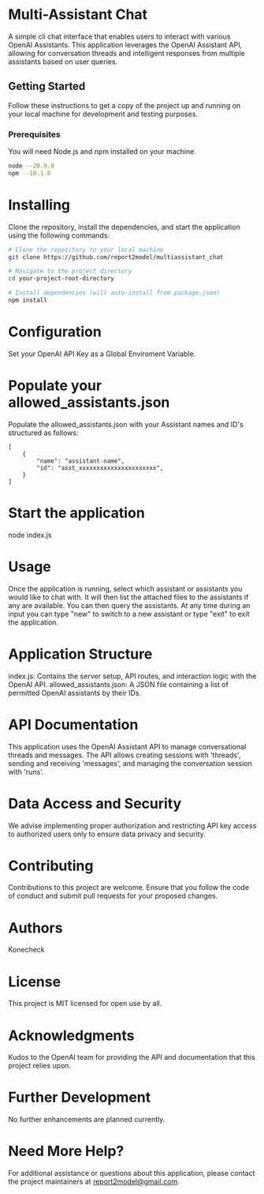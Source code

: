 # Multi-Assistant Chat

A simple cli chat interface that enables users to interact with various OpenAI Assistants. This application leverages the OpenAI Assistant API,
allowing for conversation threads and intelligent responses from multiple assistants based on user queries.

## Getting Started

Follow these instructions to get a copy of the project up and running on your local machine for development and testing purposes.

### Prerequisites

You will need Node.js and npm installed on your machine.

```bash
node --20.9.0
npm --10.1.0
```

# Installing

Clone the repository, install the dependencies, and start the application using the following commands:

```sh
# Clone the repository to your local machine
git clone https://github.com/report2model/multiassistant_chat

# Navigate to the project directory
cd your-project-root-directory

# Install dependencies (will auto-install from package.json)
npm install
```

# Configuration

Set your OpenAI API Key as a Global Enviroment Variable.

# Populate your allowed_assistants.json

Populate the allowed_assistants.json with your Assistant names and ID's structured as follows:

```
[
    {
        "name": "assistant-name",
        "id": "asst_xxxxxxxxxxxxxxxxxxxxxx",
    }
]
```

# Start the application

node index.js

# Usage

Once the application is running, select which assistant or assistants you would like to chat with. It will then list the attached files to the assistants if any are available. You can then query the assistants. At any time during an input you can type "new" to switch to a new assistant or type "exit" to exit the application.

# Application Structure

index.js: Contains the server setup, API routes, and interaction logic with the OpenAI API.
allowed_assistants.json: A JSON file containing a list of permitted OpenAI assistants by their IDs.

# API Documentation

This application uses the OpenAI Assistant API to manage conversational threads and messages. The API allows creating sessions with 'threads', sending and receiving 'messages', and managing the conversation session with 'runs'.

# Data Access and Security

We advise implementing proper authorization and restricting API key access to authorized users only to ensure data privacy and security.

# Contributing

Contributions to this project are welcome. Ensure that you follow the code of conduct and submit pull requests for your proposed changes.

# Authors

Konecheck

# License

This project is MIT licensed for open use by all.

# Acknowledgments

Kudos to the OpenAI team for providing the API and documentation that this project relies upon.

# Further Development

No further enhancements are planned currently.

# Need More Help?

For additional assistance or questions about this application, please contact the project maintainers at report2model@gmail.com.
